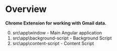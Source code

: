 # Overview

**Chrome Extension for working with Gmail data.**

0. src\app\window - Main Angular application
0. src\app\background-script - Background Script
0. src\app\content-script - Content Script